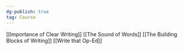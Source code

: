 ```yaml
---
dg-publish: true
tag: Course
---
```

[[Importance of Clear Writing]]
[[The Sound of Words]]
[[The Building Blocks of Writing]]
[[Write that Op-Ed]]
